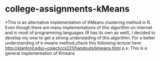 # college-assignments-kMeans
*This is an alternative implementation of KMeans clustering method in R. Even though there are many implementations of this algorithm on internet and in most of programming languages (R has its own as well), I decided to develop my onw to get a strong understading of this algorithm. For a better understanding of k-means method,check this following lecture here: http://stanford.edu/~cpiech/cs221/handouts/kmeans.html p.s: This is a general implementation of Kmeans
